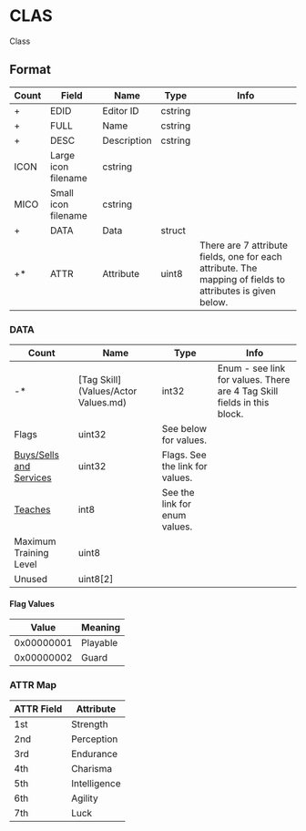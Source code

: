 CLAS
====

Class

## Format

Count | Field | Name | Type | Info
------|-------|------|------|-----
+ | EDID | Editor ID | cstring |
+ | FULL | Name | cstring |
+ | DESC | Description | cstring |
 | ICON | Large icon filename | cstring |
 | MICO | Small icon filename | cstring |
+ | DATA | Data | struct |
+* | ATTR | Attribute | uint8 | There are 7 attribute fields, one for each attribute. The mapping of fields to attributes is given below.

### DATA

Count | Name | Type | Info
------|------|------|-----
-* | [Tag Skill](Values/Actor Values.md) | int32 | Enum - see link for values. There are 4 Tag Skill fields in this block.
 | Flags | uint32 | See below for values.
 | [Buys/Sells and Services](Values/Services.md) | uint32 | Flags. See the link for values.
 | [Teaches](Values/Skills.md) | int8 | See the link for enum values.
 | Maximum Training Level | uint8 |
 | Unused | uint8[2] |

#### Flag Values

Value | Meaning
------|--------
0x00000001 | Playable
0x00000002 | Guard

### ATTR Map

ATTR Field | Attribute
-----------|----------
1st | Strength
2nd | Perception
3rd | Endurance
4th | Charisma
5th | Intelligence
6th | Agility
7th | Luck
